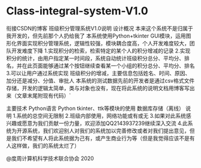 # Class-integral-system-V1.0
衔接CSDN的博客
班级积分管理系统V1.0说明
设计概况
本来这个系统不是归属于我开发的，但先前那个人扔给我了
本系统使用Python+tkinter GUI模块，运用图形化界面实现积分管理系统，逻辑性较强，模块耦合度高，个人开发难度较大，团队开发难度下降
1.实现积分的检索，检索特定的某个人的积分增减的记录
2.实现积分的统计，由用户指定某一时间段，系统自动统计班级积分总分、平均分、排名，并在此页面能够通过某个按钮继续查看某一个小组的积分总分、平均分、排名
3.可以让用户通过系统实现 班级积分的增减，主要信息包括姓名、时间、原因、加分还是减分、分值、审批人
本系统的测试数据先前的开发者是通过csv格式文件存储，开发的逻辑太简单，类与对象也没有，现在将此系统的说明文档用博客写出来（文章末尾附现有代码）`

主要技术
Python语言
Python tkinter、ttk等模块的使用
数据库存储（离线）
说明
1.系统的总空间无限制
2.班级内部使用，网络功能或有或无
3.如果对此系统感兴趣或愿意为我们贡献一份力量，欢迎添加QQ2143937239继续深入交流
4.此系统为开源系统，我们欢迎别人对我们的系统加以完善修改或者对我们提出意见，但是我们不希望有人将此系统据为己有，或产生商业行为等（但是我觉得应该不是有人这样做，我们的系统太烂了）

@度周计算机科学技术联合协会 2020
